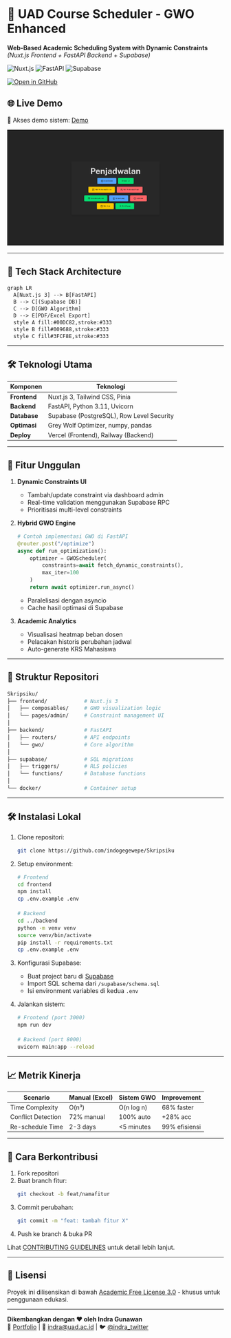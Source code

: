 # 🐺 UAD Course Scheduler - GWO Enhanced  
**Web-Based Academic Scheduling System with Dynamic Constraints**  
*(Nuxt.js Frontend + FastAPI Backend + Supabase)*  

![Nuxt.js](https://img.shields.io/badge/Nuxt.js-3.8.0-green?logo=nuxt.js)
![FastAPI](https://img.shields.io/badge/FastAPI-0.104.0-blue?logo=fastapi)
![Supabase](https://img.shields.io/badge/Supabase-3.0.0-orange?logo=supabase)

[![Open in GitHub](https://img.shields.io/badge/Repo-Skripsiku-24292e?style=for-the-badge&logo=github)](https://github.com/indogegewepe/Skripsiku)

## 🌐 Live Demo  
🚀 Akses demo sistem: [Demo](https://penjadwalan-uad.vercel.app/)  

![Dashboard Preview](SS.png)

---

## 🧩 Tech Stack Architecture  
```mermaid
graph LR
  A[Nuxt.js 3] --> B[FastAPI]
  B --> C[(Supabase DB)]
  C --> D[GWO Algorithm]
  D --> E[PDF/Excel Export]
  style A fill:#00DC82,stroke:#333
  style B fill#009688,stroke:#333
  style C fill#3FCF8E,stroke:#333
```

---

## 🛠️ Teknologi Utama  
| Komponen       | Teknologi                              |
|----------------|----------------------------------------|
| **Frontend**   | Nuxt.js 3, Tailwind CSS, Pinia         |
| **Backend**    | FastAPI, Python 3.11, Uvicorn          |
| **Database**   | Supabase (PostgreSQL), Row Level Security |
| **Optimasi**   | Grey Wolf Optimizer, numpy, pandas     |
| **Deploy**     | Vercel (Frontend), Railway (Backend)   |

---

## 🚀 Fitur Unggulan  
1. **Dynamic Constraints UI**  
   - Tambah/update constraint via dashboard admin  
   - Real-time validation menggunakan Supabase RPC  
   - Prioritisasi multi-level constraints  

2. **Hybrid GWO Engine**  
   ```python
   # Contoh implementasi GWO di FastAPI
   @router.post("/optimize")
   async def run_optimization():
       optimizer = GWOScheduler(
           constraints=await fetch_dynamic_constraints(),
           max_iter=100
       )
       return await optimizer.run_async()
   ```
   - Paralelisasi dengan asyncio  
   - Cache hasil optimasi di Supabase  

3. **Academic Analytics**  
   - Visualisasi heatmap beban dosen  
   - Pelacakan historis perubahan jadwal  
   - Auto-generate KRS Mahasiswa  

---

## 📂 Struktur Repositori  
```bash
Skripsiku/
├── frontend/            # Nuxt.js 3
│   ├── composables/     # GWO visualization logic
│   └── pages/admin/     # Constraint management UI
│
├── backend/             # FastAPI
│   ├── routers/         # API endpoints
│   └── gwo/             # Core algorithm
│
├── supabase/            # SQL migrations
│   ├── triggers/        # RLS policies
│   └── functions/       # Database functions
│
└── docker/              # Container setup
```

---

## 🛠️ Instalasi Lokal  
1. Clone repositori:  
   ```bash
   git clone https://github.com/indogegewepe/Skripsiku
   ```

2. Setup environment:  
   ```bash
   # Frontend
   cd frontend
   npm install
   cp .env.example .env

   # Backend
   cd ../backend
   python -m venv venv
   source venv/bin/activate
   pip install -r requirements.txt
   cp .env.example .env
   ```

3. Konfigurasi Supabase:  
   - Buat project baru di [Supabase](https://supabase.io)  
   - Import SQL schema dari `/supabase/schema.sql`  
   - Isi environment variables di kedua `.env`  

4. Jalankan sistem:  
   ```bash
   # Frontend (port 3000)
   npm run dev

   # Backend (port 8000)
   uvicorn main:app --reload
   ```

---

## 📈 Metrik Kinerja  
| Scenario          | Manual (Excel) | Sistem GWO | Improvement |
|-------------------|----------------|------------|-------------|
| Time Complexity   | O(n³)          | O(n log n) | 68% faster  |
| Conflict Detection| 72% manual     | 100% auto  | +28% acc    |
| Re-schedule Time  | 2-3 days       | <5 minutes | 99% efisiensi |

---

## 🤝 Cara Berkontribusi  
1. Fork repositori  
2. Buat branch fitur:  
   ```bash
   git checkout -b feat/namafitur
   ```
3. Commit perubahan:  
   ```bash
   git commit -m "feat: tambah fitur X"
   ```
4. Push ke branch & buka PR  

Lihat [CONTRIBUTING GUIDELINES](CONTRIBUTING.md) untuk detail lebih lanjut.

---

## 📄 Lisensi  
Proyek ini dilisensikan di bawah [Academic Free License 3.0](LICENSE) - khusus untuk penggunaan edukasi.

---

**Dikembangkan dengan ❤️ oleh Indra Gunawan**  
🔗 [Portfolio](https://your-portfolio.com) | 📧 indra@uad.ac.id | 🐦 [@indra_twitter](https://twitter.com)  

